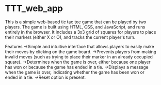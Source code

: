 # TTT_web_app
This is a simple web-based tic tac toe game that can be played by two players. The game is built using HTML, CSS, and JavaScript, and runs entirely in the browser. It includes a 3x3 grid of squares for players to place their markers (either X or O), and tracks the current player's turn.

Features
->Simple and intuitive interface that allows players to easily make their moves by clicking on the game board.
->Prevents players from making invalid moves (such as trying to place their marker in an already occupied square).
->Determines when the game is over, either because one player has won or because the game has ended in a tie.
->Displays a message when the game is over, indicating whether the game has been won or ended in a tie.
->Reset option is present.
